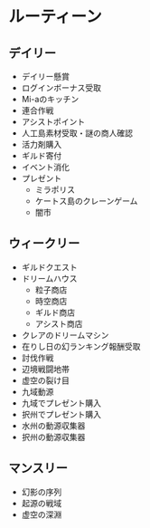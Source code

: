 # ルーティーン

## デイリー
* デイリー懸賞
* ログインボーナス受取
* Mi-aのキッチン
* 連合作戦
* アシストポイント
* 人工島素材受取・謎の商人確認
* 活力剤購入
* ギルド寄付
* イベント消化
* プレゼント
  * ミラポリス
  * ケートス島のクレーンゲーム
  * 闇市

## ウィークリー
* ギルドクエスト
* ドリームハウス
  * 粒子商店
  * 時空商店
  * ギルド商店
  * アシスト商店
* クレアのドリームマシン
* 在りし日の幻ランキング報酬受取
* 討伐作戦
* 辺境戦闘地帯
* 虚空の裂け目
* 九域動源
* 九域でプレゼント購入
* 択州でプレゼント購入
* 水州の動源収集器
* 択州の動源収集器

## マンスリー
* 幻影の序列
* 起源の戦域
* 虚空の深淵

